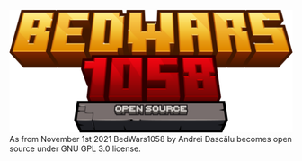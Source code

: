 ![Logo](./.github/assets/logo_open_source.png)
As from November 1st 2021 BedWars1058 by Andrei Dascălu becomes open source under GNU GPL 3.0 license.